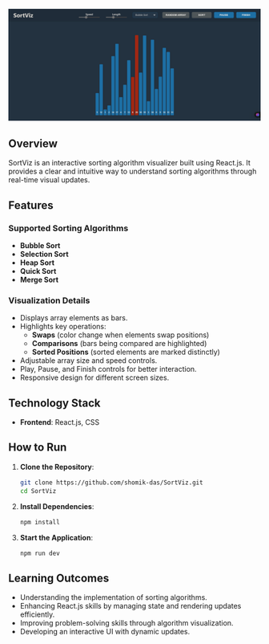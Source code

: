 
![DevDetective Project](./ScreenshotSortViz.png)

## **Overview**

SortViz is an interactive sorting algorithm visualizer built using React.js. It provides a clear and intuitive way to understand sorting algorithms through real-time visual updates.

## **Features**
### **Supported Sorting Algorithms**
- **Bubble Sort**
- **Selection Sort**
- **Heap Sort**
- **Quick Sort**
- **Merge Sort**

### **Visualization Details**
- Displays array elements as bars.
- Highlights key operations:
  - **Swaps** (color change when elements swap positions)
  - **Comparisons** (bars being compared are highlighted)
  - **Sorted Positions** (sorted elements are marked distinctly)
- Adjustable array size and speed controls.
- Play, Pause, and Finish controls for better interaction.
- Responsive design for different screen sizes.

## **Technology Stack**
- **Frontend**: React.js, CSS

## **How to Run**

1. **Clone the Repository**:
   ```bash
   git clone https://github.com/shomik-das/SortViz.git
   cd SortViz
   ```

2. **Install Dependencies**:
   ```bash
   npm install
   ```

3. **Start the Application**:
   ```bash
   npm run dev
   ```

## **Learning Outcomes**
- Understanding the implementation of sorting algorithms.
- Enhancing React.js skills by managing state and rendering updates efficiently.
- Improving problem-solving skills through algorithm visualization.
- Developing an interactive UI with dynamic updates.
